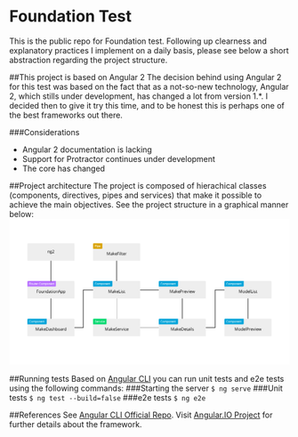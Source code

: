 # Foundation Test 
This is the public repo for Foundation test. Following up clearness and explanatory practices I implement on a daily basis, please see below a short abstraction regarding the project structure.

##This project is based on Angular 2
The decision behind using Angular 2 for this test was based on the fact that as a not-so-new technology, Angular 2, which stills under development, has changed a lot from version 1.*. I decided then to give it try this time, and to be honest this is perhaps one of the best frameworks out there.

###Considerations
- Angular 2 documentation is lacking
- Support for Protractor continues under development
- The core has changed

##Project architecture
The project is composed of hierachical classes (components, directives, pipes and services) that make it possible to achieve the main objectives. See the project structure in a graphical manner below:
![alt tag](https://raw.githubusercontent.com/manuelro/Foundation/master/assets/graph.png)

##Running tests
Based on [Angular CLI](https://github.com/angular/angular-cli) you can run unit tests and e2e tests using the following commands:
###Starting the server
`$ ng serve`
###Unit tests
`$ ng test --build=false`
###e2e tests
`$ ng e2e`

##References
See [Angular CLI Official Repo](https://github.com/angular/angular-cli). Visit [Angular.IO Project](https://angular.io/) for further details about the framework.
